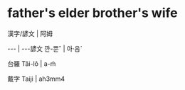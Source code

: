 # father's elder brother's wife

漢字/諺文 | 阿姆

--- | ---諺文 깐-뿐ˆ | 아·음ˊ

台羅 Tâi-lô | a-ḿ

戴字 Taiji | ah3mm4

